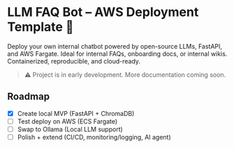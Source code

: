 # LLM FAQ Bot – AWS Deployment Template 🚀

Deploy your own internal chatbot powered by open-source LLMs, FastAPI, and AWS Fargate. Ideal for internal FAQs, onboarding docs, or internal wikis. Containerized, reproducible, and cloud-ready.

> ⚠️ Project is in early development. More documentation coming soon.

## Roadmap

- [x] Create local MVP (FastAPI + ChromaDB)
- [ ] Test deploy on AWS (ECS Fargate)
- [ ] Swap to Ollama (Local LLM support)
- [ ] Polish + extend (CI/CD, monitoring/logging, AI agent)
